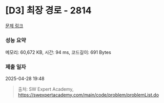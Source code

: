 # [D3] 최장 경로 - 2814 

[문제 링크](https://swexpertacademy.com/main/code/problem/problemDetail.do?contestProbId=AV7GOPPaAeMDFAXB) 

### 성능 요약

메모리: 60,672 KB, 시간: 94 ms, 코드길이: 691 Bytes

### 제출 일자

2025-04-28 19:48



> 출처: SW Expert Academy, https://swexpertacademy.com/main/code/problem/problemList.do